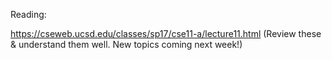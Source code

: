 Reading:

https://cseweb.ucsd.edu/classes/sp17/cse11-a/lecture11.html
(Review these & understand them well. New topics coming next week!)

